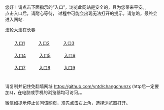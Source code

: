 您好！请点击下面指示的“入口”，浏览此网站是安全的，且为您带来平安。。 <br/>
点击入口后，请耐心等待， 过程中可能会出现无法打开的提示，请忽略，最终会进入网站. </br>

法轮大法在长春<br/>
<div style="padding:10px"><a style="margin:20px" target="_blank" href="https://d1a49kiat7w9n6.cloudfront.net/2Qpsp?jdvmghzy" id="ccLink1" rel="nofollow">入口1</a> <a target="_blank" style="margin:20px" href="https://djn2qkyqhklaq.cloudfront.net/2Qpsp?malhxgai" id="ccLink2" rel="nofollow">入口2</a> <a style="margin:20px" target="_blank" href="https://d324nxq873d2jz.cloudfront.net/2Qpsp?dxmzhvrt" id="ccLink3" rel="nofollow">入口3</a></div>

<div style="padding:10px" ><a style="margin:20px" target="_blank" href="https://d1a49kiat7w9n6.cloudfront.net/2Qpsp?jdvmghzy" id="ccLink4" rel="nofollow">入口4</a> <a style="margin:20px" href="https://djn2qkyqhklaq.cloudfront.net/2Qpsp?malhxgai" target="_blank" id="ccLink5" rel="nofollow">入口5</a> <a style="margin:20px" href="https://d324nxq873d2jz.cloudfront.net/2Qpsp?dxmzhvrt" target="_blank" id="ccLink6" rel="nofollow">入口6</a></div>

<div style="padding:10px"><a style="margin:20px" target="_blank" href="https://d1a49kiat7w9n6.cloudfront.net/2Qpsp?jdvmghzy" id="ccLink7" rel="nofollow">入口7</a> <a style="margin:20px" href="https://djn2qkyqhklaq.cloudfront.net/2Qpsp?malhxgai" target="_blank" id="ccLink8" rel="nofollow">入口8</a> <a style="margin:20px" target="_blank" href="https://d324nxq873d2jz.cloudfront.net/2Qpsp?dxmzhvrt" id="ccLink9" rel="nofollow">入口9</a></div>

<br/>



请复制并记住免翻墙网址 https://github.com/yntd/changchunzx (http后一定要加s)，在电脑或手机的浏览器均可访问。。<br/>

微信如提示停止访问该网页，须先点击右上角，选择浏览器打开。

